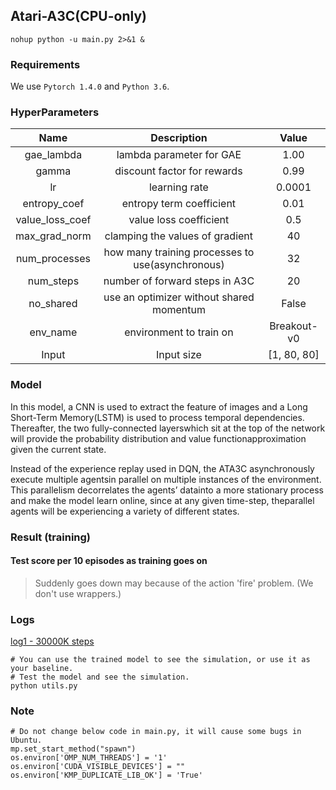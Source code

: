 ## Atari-A3C(CPU-only)
```shell
nohup python -u main.py 2>&1 &
```
### Requirements

We use `Pytorch 1.4.0` and `Python 3.6`.

### HyperParameters

|      Name       |                   Description                    |    Value    |
| :-------------: | :----------------------------------------------: | :---------: |
|   gae_lambda    |             lambda parameter for GAE             |    1.00     |
|      gamma      |           discount factor for rewards            |    0.99     |
|       lr        |                  learning rate                   |   0.0001    |
|  entropy_coef   |             entropy term coefficient             |    0.01     |
| value_loss_coef |              value loss coefficient              |     0.5     |
|  max_grad_norm  |         clamping the values of gradient          |     40      |
|  num_processes  | how many training processes to use(asynchronous) |     32      |
|    num_steps    |          number of forward steps in A3C          |     20      |
|    no_shared    |     use an optimizer without shared momentum     |    False    |
|    env_name     |             environment to train on              | Breakout-v0 |
|      Input      |                    Input size                    | [1, 80, 80] |

### Model

In this model, a CNN is used to extract the feature of images and a Long Short-Term Memory(LSTM)  is  used  to  process  temporal  dependencies.   Thereafter,  the  two  fully-connected  layerswhich sit at the top of the network will provide the probability distribution and value functionapproximation given the current state.

Instead of the experience replay used in DQN, the ATA3C asynchronously execute multiple agentsin parallel on multiple instances of the environment.  This parallelism decorrelates the agents’ datainto a more stationary process and make the model learn online, since at any given time-step, theparallel agents will be experiencing a variety of different states.



### Result (training)

#### Test score per 10 episodes as training goes on

> Suddenly goes down may because of the action 'fire' problem. (We don't use wrappers.)






### Logs

[log1 - 30000K steps](./logs/Breakout-v0_test_log)





```shell
# You can use the trained model to see the simulation, or use it as your baseline.
# Test the model and see the simulation.
python utils.py
```

### Note

```shell
# Do not change below code in main.py, it will cause some bugs in Ubuntu.
mp.set_start_method("spawn")
os.environ['OMP_NUM_THREADS'] = '1'
os.environ['CUDA_VISIBLE_DEVICES'] = ""
os.environ['KMP_DUPLICATE_LIB_OK'] = 'True'
```

